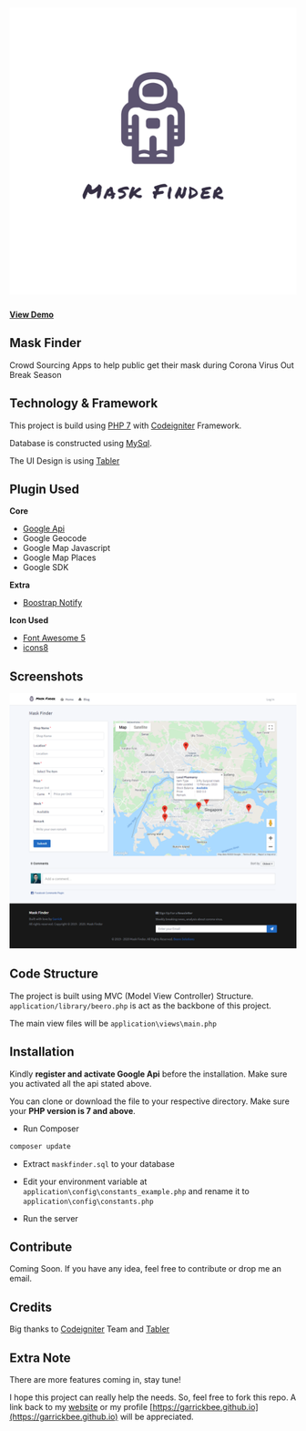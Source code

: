 # ![Mask Finder](assets/images/logo/transparent.png)

**[View Demo](https://maskfinder.com)**

## Mask Finder
Crowd Sourcing Apps to help public get their mask during Corona Virus Out Break Season

## Technology & Framework
This project is build using [PHP 7](https://www.php.net/) with [Codeigniter](https://codeigniter.com/) Framework.

Database is constructed using [MySql](https://www.mysql.com/).  

The UI Design is using [Tabler](https://tabler.io)

## Plugin Used
**Core**
- [Google Api](https://console.developers.google.com/)
- Google Geocode
- Google Map Javascript
- Google Map Places
- Google SDK

**Extra**  

- [Boostrap Notify](http://bootstrap-notify.remabledesigns.com/)

**Icon Used**
- [Font Awesome 5](https://fontawesome.com/)
- [icons8](https://icons8.com/icons/set/regular)

## Screenshots
![Mask Finder Screen Shot](assets/images/screenshot/main_page.png)

## Code Structure
The project is built using MVC (Model View Controller) Structure.
`application/library/beero.php` is act as the backbone of this project.

The main view files will be `application\views\main.php`


## Installation
Kindly **register and activate Google Api** before the installation. Make sure you activated all the api stated above.

You can clone or download the file to your respective directory. Make sure your **PHP version is 7 and above**.

- Run Composer

```sh
composer update
```
- Extract `maskfinder.sql` to your database

- Edit your environment variable at `application\config\constants_example.php` and rename it to `application\config\constants.php`

- Run the server

## Contribute

Coming Soon. If you have any idea, feel free to contribute or drop me an email.

## Credits
Big thanks to [Codeigniter](https://codeigniter.com/) Team and [Tabler](https://tabler.io)

## Extra Note
There are more features coming in, stay tune!

I hope this project can really help the needs. So, feel free to fork this repo. A link back to my [website](https://maskfinder.com)  or my profile [https://garrickbee.github.io](https://garrickbee.github.io)  will be appreciated.

